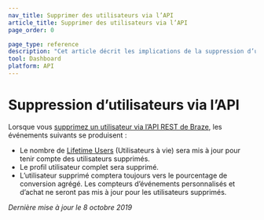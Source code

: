 ```yaml
---
nav_title: Supprimer des utilisateurs via l’API
article_title: Supprimer des utilisateurs via l’API
page_order: 0

page_type: reference
description: "Cet article décrit les implications de la suppression d’un profil utilisateur via l’API REST de Braze."
tool: Dashboard
platform: API
---
```


# Suppression d’utilisateurs via l’API

Lorsque vous [supprimez un utilisateur via l’API REST de Braze][1], les événements suivants se produisent :

- Le nombre de [Lifetime Users][2] (Utilisateurs à vie) sera mis à jour pour tenir compte des utilisateurs supprimés.	
- Le profil utilisateur complet sera supprimé.	
- L’utilisateur supprimé comptera toujours vers le pourcentage de conversion agrégé. Les compteurs d’événements personnalisés et d’achat ne seront pas mis à jour pour les utilisateurs supprimés.	

_Dernière mise à jour le 8 octobre 2019_

[1]: {{site.baseurl}}/api/endpoints/user_data/#user-delete-endpoint/
[2]: {{site.baseurl}}/user_guide/data_and_analytics/your_analytics_dashboards/understanding_your_app_usage_data/#lifetime-users